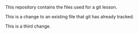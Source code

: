 This repository contains the files used for a git lesson.

This is a change to an existing file that git has already tracked.

This is a third change.
